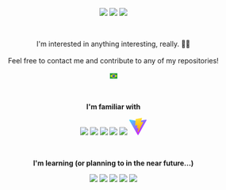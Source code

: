 
 <p align="center"> 
<a href="https://gabrielgusso.com/"><img src="https://img.shields.io/badge/-gabrielgusso.com-031d2e?style=flat"/></a>
<a href="mailto:gabrielpgusso@gmail.com"><img src="https://img.shields.io/badge/-gabrielpgusso@gmail.com-031d2e?style=flat&logo=gmail"/></a>
<a href="https://www.linkedin.com/in/ggusso/"><img src="https://img.shields.io/badge/-ggusso-031d2e?style=flat&logo=linkedin"/></a>
</p> 

<br>

<p align= "center"> I'm interested in anything interesting, really. 🧙‍♂️ <br> <br>
Feel free to contact me and contribute to any of my repositories!

</p>
 <p align="center"><img src="https://github.com/lipis/flag-icons/blob/main/flags/4x3/br.svg" width="15px"/></p>
<br>

**<p  align="center">I'm familiar with</p>**

<p align="center">
<img src="https://cdn.jsdelivr.net/gh/devicons/devicon/icons/html5/html5-original.svg" width="35px"/>
<img src="https://cdn.jsdelivr.net/gh/devicons/devicon/icons/css3/css3-original.svg" width="35px"/>
<img src="https://cdn.jsdelivr.net/gh/devicons/devicon/icons/javascript/javascript-original.svg" width="35px"/>
<img src="https://cdn.jsdelivr.net/gh/devicons/devicon/icons/react/react-original.svg" width="35px"/>
<img src="https://cdn.jsdelivr.net/gh/devicons/devicon/icons/nextjs/nextjs-original.svg"width="35px" />
<svg xmlns="http://www.w3.org/2000/svg" width="35" height="35" viewBox="0 0 256 257"><defs><linearGradient id="logosVitejs0" x1="-.828%" x2="57.636%" y1="7.652%" y2="78.411%"><stop offset="0%" stop-color="#41D1FF"/><stop offset="100%" stop-color="#BD34FE"/></linearGradient><linearGradient id="logosVitejs1" x1="43.376%" x2="50.316%" y1="2.242%" y2="89.03%"><stop offset="0%" stop-color="#FFEA83"/><stop offset="8.333%" stop-color="#FFDD35"/><stop offset="100%" stop-color="#FFA800"/></linearGradient></defs><path fill="url(#logosVitejs0)" d="M255.153 37.938L134.897 252.976c-2.483 4.44-8.862 4.466-11.382.048L.875 37.958c-2.746-4.814 1.371-10.646 6.827-9.67l120.385 21.517a6.537 6.537 0 0 0 2.322-.004l117.867-21.483c5.438-.991 9.574 4.796 6.877 9.62Z"/><path fill="url(#logosVitejs1)" d="M185.432.063L96.44 17.501a3.268 3.268 0 0 0-2.634 3.014l-5.474 92.456a3.268 3.268 0 0 0 3.997 3.378l24.777-5.718c2.318-.535 4.413 1.507 3.936 3.838l-7.361 36.047c-.495 2.426 1.782 4.5 4.151 3.78l15.304-4.649c2.372-.72 4.652 1.36 4.15 3.788l-11.698 56.621c-.732 3.542 3.979 5.473 5.943 2.437l1.313-2.028l72.516-144.72c1.215-2.423-.88-5.186-3.54-4.672l-25.505 4.922c-2.396.462-4.435-1.77-3.759-4.114l16.646-57.705c.677-2.35-1.37-4.583-3.769-4.113Z"/></svg>

 </p>

 <br>

**<p align= "center">I'm learning (or planning to in the near future...)</p>**

<p align="center">

<img src="https://cdn.jsdelivr.net/gh/devicons/devicon/icons/typescript/typescript-original.svg" width ="35px"/>         
<img src="https://cdn.jsdelivr.net/gh/devicons/devicon/icons/vuejs/vuejs-original.svg" width="35px"/> <img src="https://cdn.jsdelivr.net/gh/devicons/devicon/icons/mysql/mysql-original.svg" width="35px"/>
<img src="https://cdn.jsdelivr.net/gh/devicons/devicon/icons/svelte/svelte-original.svg" width="35px" />
<img src="https://cdn.jsdelivr.net/gh/devicons/devicon/icons/firebase/firebase-plain.svg" width="35px"/>
          
 </p>
 
 

